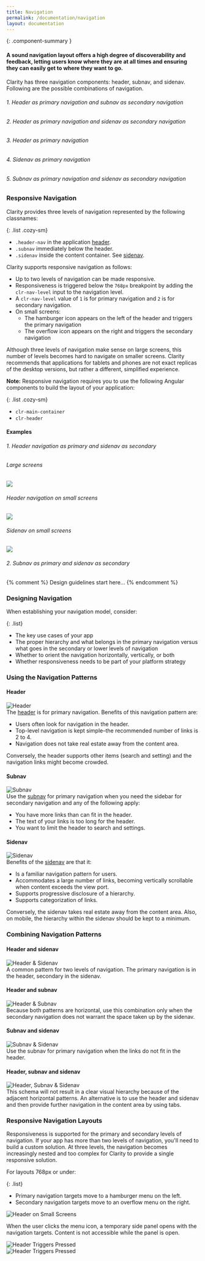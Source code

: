 ```yaml
---
title: Navigation
permalink: /documentation/navigation
layout: documentation
---
```


{: .component-summary }
#### A sound navigation layout offers a high degree of discoverability and feedback, letting users know where they are at all times and ensuring they can easily get to where they want to go.

Clarity has three navigation components: header, subnav, and sidenav.  Following are the possible
combinations of navigation.

###### 1. Header as primary navigation and subnav as secondary navigation
<clr-layout-no-sidenav-demo></clr-layout-no-sidenav-demo>

###### 2. Header as primary navigation and sidenav as secondary navigation
<clr-layout-no-subnav-demo></clr-layout-no-subnav-demo>

###### 3. Header as primary navigation
<clr-layout-only-header-demo></clr-layout-only-header-demo>

###### 4. Sidenav as primary navigation
<clr-layout-only-sidenav-primary></clr-layout-only-sidenav-primary>

###### 5. Subnav as primary navigation and sidenav as secondary navigation
<clr-layout-only-subnav-primary></clr-layout-only-subnav-primary>

### Responsive Navigation

Clarity provides three levels of navigation represented by the following classnames:

{: .list .cozy-sm}
- <code class="clr-code">.header-nav</code> in the application <a href="{{ site.baseurl }}/documentation/header">header</a>.
- <code class="clr-code">.subnav</code> immediately below the header.
- <code class="clr-code">.sidenav</code> inside the content container. See <a href="{{ site.baseurl }}/documentation/sidenav">sidenav</a>.

<p>
    Clarity supports responsive navigation as follows:
</p>
<ul class="list cozy-sm">
    <li>
        Up to two levels of navigation can be made responsive.
    </li>
    <li>
        Responsiveness is triggered below the <code class="clr-code">768px</code> breakpoint by adding the <code class="clr-code">clr-nav-level</code> input to the navigation level.
    </li>
    <li>
        A <code class="clr-code">clr-nav-level</code> value of <code class="clr-code">1</code> is for primary navigation and <code class="clr-code">2</code> is for secondary navigation.
    </li>
    <li>
        On small screens:
        <ul class="list cozy-sm">
            <li>
                The hamburger icon appears on the left of the header and triggers the primary navigation
            </li>
            <li>
                The overflow icon appears on the right and triggers the secondary navigation
            </li>
        </ul>
    </li>
</ul>

<div class="alert alert-info cozy">
    <div class="alert-item">
        <span class="alert-text">
            Although three levels of navigation make sense on large screens, this number of levels becomes hard to navigate on smaller screens. Clarity recommends that applications for tablets and phones are not exact replicas of the desktop versions, but rather a different, simplified experience.
        </span>
    </div>
</div>

**Note:** Responsive navigation requires you to use the following Angular components
to build the layout of your application:

{: .list .cozy-sm}
- <code class="clr-code">clr-main-container</code>
- <code class="clr-code">clr-header</code>

#### Examples

<h6>1. Header navigation as primary and sidenav as secondary</h6>
<div class="row">
    <div class="col-xs-12">
        <h6>Large screens</h6>
        <img class="img-fluid cozy-sm" src="{{ site.baseurl }}/images/documentation/navigation/header_sidenav_large.png?{{ site.time | date: '%s%N' }}"/>
    </div>
    <div class="col-xs-12 col-sm-8 col-md-6">
        <h6>Header navigation on small screens</h6>
        <img class="img-fluid cozy-sm" src="{{ site.baseurl }}/images/documentation/navigation/navLevel1.gif?{{ site.time | date: '%s%N' }}"/>
    </div>
    <div class="col-xs-12 col-sm-8 col-md-6">
        <h6>Sidenav on small screens</h6>
        <img class="img-fluid cozy-sm" src="{{ site.baseurl }}/images/documentation/navigation/navLevel2.gif?{{ site.time | date: '%s%N' }}"/>
    </div>
</div>

<clr-responsive-nav-header-sidenav-demo></clr-responsive-nav-header-sidenav-demo>

<h6>2. Subnav as primary and sidenav as secondary</h6>

<clr-responsive-nav-subnav-sidenav-demo></clr-responsive-nav-subnav-sidenav-demo>

{% comment %}
    Design guidelines start here...
{% endcomment %}

### Designing Navigation

When establishing your navigation model, consider:

{: .list}
- The key use cases of your app
- The proper hierarchy and what belongs in the primary navigation versus what goes in the secondary or lower levels of navigation
- Whether to orient the navigation horizontally, vertically, or both
- Whether responsiveness needs to be part of your platform strategy

<!-- ### Navigation Components

Clarity has three navigation components: header, subnav, and sidenav.  These components:

{: .list}
- Are independent of one another and can be used alone or in combination. This gives you flexibility in designing your navigation schema.
- Support a consistent visual hierarchy between levels of navigation.
- Adapt to changes in screen size according to predefined breakpoints and grid alignment. This responsiveness helps your app scale from small to large screens.
-->

### Using the Navigation Patterns

#### Header

<div class="row">
    <div class="col-xs-12 col-md-5">
        <img src="{{ site.baseurl }}/images/documentation/app-layout/Header.png?{{ site.time | date: '%s%N' }}" alt="Header"/>
    </div>
    <div class="col-xs-12 col-md-7">
        <div>The <a href="{{ site.baseurl }}/documentation/header">header</a> is for primary navigation. Benefits of this navigation pattern are:</div>
        <ul class="list">
            <li>Users often look for navigation in the header.</li>
            <li>Top-level navigation is kept simple–the recommended number of links is 2 to 4.</li>
            <li>Navigation does not take real estate away from the content area.</li>
        </ul>
        <p>
            Conversely, the header supports other items (search and setting) and the navigation links might become crowded.
        </p>
    </div>
</div>

#### Subnav

<div class="row">
    <div class="col-xs-12 col-md-5">
    <img src="{{ site.baseurl }}/images/documentation/app-layout/subnav.png?{{ site.time | date: '%s%N' }}" alt="Subnav"/>
    </div>
    <div class="col-xs-12 col-md-7">
        <div>
            Use the <a href="{{ site.baseurl }}/documentation/header">subnav</a> for primary navigation when you need the sidebar for secondary navigation and any of the following apply:
        </div>
        <ul class="list">
            <li>You have more links than can fit in the header.</li>
            <li>The text of your links is too long for the header.</li>
            <li>You want to limit the header to search and settings.</li>
        </ul>
        </div>
</div>

#### Sidenav

<div class="row">
    <div class="col-xs-12 col-md-5">
        <img src="{{ site.baseurl }}/images/documentation/app-layout/sidenav.png?{{ site.time | date: '%s%N' }}" alt="Sidenav"/>
    </div>
    <div class="col-xs-12 col-md-7">
        <div>
            Benefits of the <a href="{{ site.baseurl }}/documentation/sidenav">sidenav</a> are that it:
        </div>
        <ul class="list">
            <li>Is a familiar navigation pattern for users.</li>
            <li>Accommodates a large number of links, becoming vertically scrollable when content exceeds the view port.</li>
            <li>Supports progressive disclosure of a hierarchy.</li>
            <li>Supports categorization of links.</li>
        </ul>
        <p>
            Conversely, the sidenav takes real estate away from the content area.  Also, on mobile, the hierarchy within the sidenav should be kept to a minimum.
        </p>
    </div>
</div>

### Combining Navigation Patterns

<h4>Header and sidenav</h4>
<div class="row cozy-sm">
    <div class="col-xs-12 col-md-5">
        <img src="{{ site.baseurl }}/images/documentation/app-layout/header_sidenav.png?{{ site.time | date: '%s%N' }}" alt="Header & Sidenav"/>
    </div>
    <div class="col-xs-12 col-md-7">
        <div>
            A common pattern for two levels of navigation.  
            The primary navigation is in the header, secondary in the sidenav.
        </div>
    </div>
</div>

<h4>Header and subnav</h4>
<div class="row cozy-sm">
    <div class="col-xs-12 col-md-5">
        <img src="{{ site.baseurl }}/images/documentation/app-layout/header_subnav.png?{{ site.time | date: '%s%N' }}" alt="Header & Subnav"/>
    </div>
    <div class="col-xs-12 col-md-7">
        <div>
            Because both patterns are horizontal, use this combination only when the secondary navigation does not warrant the space taken up by the sidenav.
        </div>
    </div>
</div>

<h4>Subnav and sidenav</h4>
<div class="row cozy-sm">
    <div class="col-xs-12 col-md-5">
        <img src="{{ site.baseurl }}/images/documentation/app-layout/subnav_sidenav.png?{{ site.time | date: '%s%N' }}" alt="Subnav & Sidenav"/>
    </div>
    <div class="col-xs-12 col-md-7">
        <div>
            Use the subnav for primary navigation when the links do not fit in the header.
        </div>
    </div>
</div>


<h4>Header, subnav and sidenav</h4>
<div class="row cozy-sm">
    <div class="col-xs-12 col-md-5">
        <img src="{{ site.baseurl }}/images/documentation/app-layout/header_subnav_sidenav.png?{{ site.time | date: '%s%N' }}" alt="Header, Subnav & Sidenav"/>
    </div>
    <div class="col-xs-12 col-md-7">
        <div>
            This schema will not result in a clear visual hierarchy because of the adjacent horizontal patterns. An alternative is to use the header and sidenav and then provide further navigation in the content area by using tabs.
        </div>
    </div>
</div>

<h3 class="cozy">Responsive Navigation Layouts</h3>

Responsiveness is supported for the primary and secondary levels of navigation.  If your app has more than two levels of navigation, you'll need to build a custom solution.  At three levels, the navigation becomes increasingly nested and too complex for Clarity to provide a single responsive solution.

For layouts 768px or under:

{: .list}
- Primary navigation targets move to a hamburger menu on the left.
- Secondary navigation targets move to an overflow menu on the right.

<div class="row cozy-sm">
    <div class="col-xs-12">
        <img src="{{ site.baseurl }}/images/documentation/app-layout/header_small.png?{{ site.time | date: '%s%N' }}" class="img-fluid" alt="Header on Small Screens"/>
    </div>
</div>

When the user clicks the menu icon, a temporary side panel opens with the navigation targets. Content is not accessible while the panel is open.

<div class="row">
    <div class="col-xs-12 col-sm-12 col-md-6 cozy-sm">
        <img src="{{ site.baseurl }}/images/documentation/app-layout/header_nav_level_2.png?{{ site.time | date: '%s%N' }}" class="img-fluid" alt="Header Triggers Pressed"/>
        </div>
        <div class="col-xs-12 col-sm-12 col-md-6 cozy-sm">
        <img src="{{ site.baseurl }}/images/documentation/app-layout/header_nav_level_1.png?{{ site.time | date: '%s%N' }}" class="img-fluid" alt="Header Triggers Pressed"/>
    </div>
</div>
